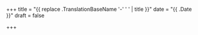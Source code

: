 +++
title = "{{ replace .TranslationBaseName '-' ' ' | title }}"
date = "{{ .Date }}"
draft = false

+++
